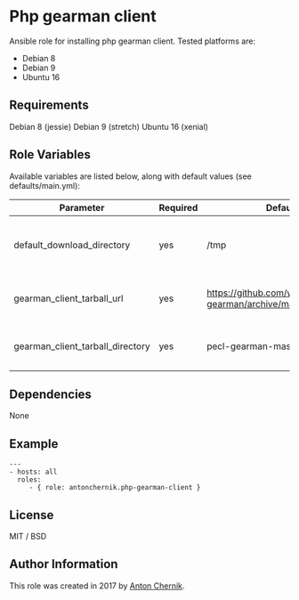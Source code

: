 Php gearman client
=========

Ansible role for installing php gearman client. Tested platforms are:
* Debian 8
* Debian 9
* Ubuntu 16

Requirements
------------

Debian 8 (jessie)
Debian 9 (stretch)
Ubuntu 16 (xenial)

Role Variables
--------------

Available variables are listed below, along with default values (see defaults/main.yml):

| Parameter | Required | Default | Choices | Comments |
| ------------- | ------------- | ------------- | ------------- | ------------- |
| default_download_directory | yes | /tmp | | Sets directory where files will be downloaded |
| gearman_client_tarball_url | yes | https://github.com/wcgallego/pecl-gearman/archive/master.tar.gz | | Sets php Gearman client tarball url |
| gearman_client_tarball_directory | yes | pecl-gearman-master | | Sets php Gearman extract directory |


Dependencies
------------

None

Example 
----------------
    ---
    - hosts: all
      roles:
         - { role: antonchernik.php-gearman-client }

License
-------

MIT / BSD

Author Information
------------------

This role was created in 2017 by [Anton Chernik](https://github.com/antonchernik).
